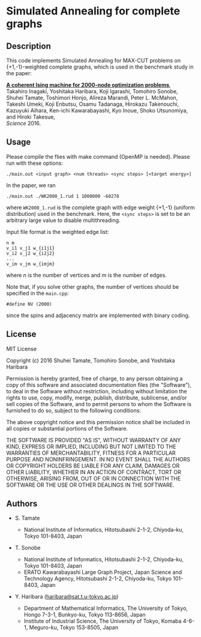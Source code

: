 Simulated Annealing for complete graphs
===

## Description
This code implements Simulated Annealing for MAX-CUT problems on {+1,-1}-weighted complete graphs, 
which is used in the benchmark study in the paper:

[__A coherent Ising machine for 2000-node optimization problems__](http://science.sciencemag.org/content/early/2016/10/19/science.aah4243),  
Takahiro Inagaki, Yoshitaka Haribara, Koji Igarashi, Tomohiro Sonobe, Shuhei Tamate, Toshimori Honjo, Alireza Marandi, Peter L. McMahon, Takeshi Umeki, Koji Enbutsu, Osamu Tadanaga, Hirokazu Takenouchi, Kazuyuki Aihara, Ken-ichi Kawarabayashi, Kyo Inoue, Shoko Utsunomiya, and Hiroki Takesue,  
_Science_ 2016.

## Usage
Please compile the flies with make command (OpenMP is needed).
Please run with these options:

	./main.out <input graph> <num threads> <sync steps> [<target energy>]

In the paper, we ran

	./main.out ./WK2000_1.rud 1 1000000 -60278

where `WK2000_1.rud` is the complete graph with edge weight {+1,-1} (uniform distribution) used in the benchmark. Here, the `<sync steps>` is set to be an arbitrary large value to disable multithreading.

Input file format is the weighted edge list:

	n m 
	v_i1 v_j1 w_{i1j1}
	v_i2 v_j2 w_{i2j2}
	...
	v_im v_jm w_{imjm}

where _n_ is the number of vertices and _m_ is the number of edges.

Note that, if you solve other graphs, the number of vertices should be specified in the `main.cpp`:

	#define NV (2000)
   
since the spins and adjacency matrix are implemented with binary coding. 

## License
MIT License

Copyright (c) 2016 Shuhei Tamate, Tomohiro Sonobe, and Yoshitaka Haribara

Permission is hereby granted, free of charge, to any person obtaining a copy
of this software and associated documentation files (the "Software"), to deal
in the Software without restriction, including without limitation the rights
to use, copy, modify, merge, publish, distribute, sublicense, and/or sell
copies of the Software, and to permit persons to whom the Software is
furnished to do so, subject to the following conditions:

The above copyright notice and this permission notice shall be included in all
copies or substantial portions of the Software.

THE SOFTWARE IS PROVIDED "AS IS", WITHOUT WARRANTY OF ANY KIND, EXPRESS OR
IMPLIED, INCLUDING BUT NOT LIMITED TO THE WARRANTIES OF MERCHANTABILITY,
FITNESS FOR A PARTICULAR PURPOSE AND NONINFRINGEMENT. IN NO EVENT SHALL THE
AUTHORS OR COPYRIGHT HOLDERS BE LIABLE FOR ANY CLAIM, DAMAGES OR OTHER
LIABILITY, WHETHER IN AN ACTION OF CONTRACT, TORT OR OTHERWISE, ARISING FROM,
OUT OF OR IN CONNECTION WITH THE SOFTWARE OR THE USE OR OTHER DEALINGS IN THE
SOFTWARE.


## Authors
 - S. Tamate  
 	- National Institute of Informatics, Hitotsubashi 2-1-2, Chiyoda-ku, Tokyo 101-8403, Japan

 - T. Sonobe  
 	- National Institute of Informatics, Hitotsubashi 2-1-2, Chiyoda-ku, Tokyo 101-8403, Japan  
 	- ERATO Kawarabayashi Large Graph Project, Japan Science and Technology Agency, Hitotsubashi 2-1-2, Chiyoda-ku, Tokyo 101-8403, Japan

 - Y. Haribara ([haribara@sat.t.u-tokyo.ac.jp](mailto:haribara@sat.t.u-tokyo.ac.jp))  
 	- Department of Mathematical Informatics, The University of Tokyo, Hongo 7-3-1, Bunkyo-ku, Tokyo 113-8656, Japan  
 	- Institute of Industrial Science, The University of Tokyo, Komaba 4-6-1, Meguro-ku, Tokyo 153-8505, Japan

